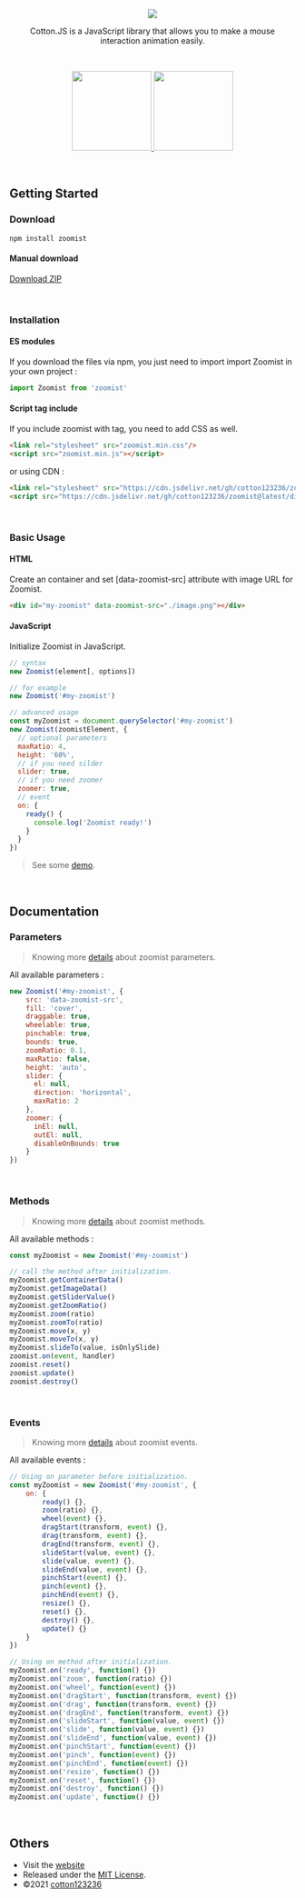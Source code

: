 <p align="center">
<a href="https://cotton123236.github.io/zoomist/index.html">
  <img src="https://i.imgur.com/VfD4y0r.png" />
</a>
</p>
<p align="center">Cotton.JS is a JavaScript library that allows you to make a mouse interaction animation easily.</p>
<br>
<p align="center">
<a href="https://cotton123236.github.io/zoomist/index.html#demo">
  <img src="https://i.imgur.com/WkskZIG.png" width="140" />
</a>
<a href="https://cotton123236.github.io/zoomist/index.html#documentation">
  <img src="https://i.imgur.com/07nAha8.png" width="140" />
</a>
</p>

<br>

## Getting Started

### Download

```
npm install zoomist
```
#### Manual download
[Download ZIP](https://github.com/cotton123236/zoomist/archive/refs/heads/main.zip)

<br>

### Installation

#### ES modules
If you download the files via npm, you just need to import import Zoomist in your own project :
```js
import Zoomist from 'zoomist'
```
#### Script tag include
If you include zoomist with tag, you need to add CSS as well.
```html
<link rel="stylesheet" src="zoomist.min.css"/>
<script src="zoomist.min.js"></script>
```
or using CDN :
```html
<link rel="stylesheet" src="https://cdn.jsdelivr.net/gh/cotton123236/zoomist@latest/dist/zoomist.min.css"/>
<script src="https://cdn.jsdelivr.net/gh/cotton123236/zoomist@latest/dist/zoomist.min.js"></script>
```

<br>

### Basic Usage

#### HTML
Create an container and set [data-zoomist-src] attribute with image URL for Zoomist.
```html
<div id="my-zoomist" data-zoomist-src="./image.png"></div>
```
#### JavaScript
Initialize Zoomist in JavaScript.
```js
// syntax
new Zoomist(element[, options])

// for example
new Zoomist('#my-zoomist')

// advanced usage
const myZoomist = document.querySelector('#my-zoomist')
new Zoomist(zoomistElement, {
  // optional parameters
  maxRatio: 4,
  height: '60%',
  // if you need silder
  slider: true,
  // if you need zoomer
  zoomer: true,
  // event
  on: {
    ready() {
      console.log('Zoomist ready!')
    }
  }
})
```
>See some [demo](https://cotton123236.github.io/zoomist/index.html#demo).

<br>

## Documentation

### Parameters
>Knowing more [details](https://cotton123236.github.io/zoomist/index.html#parameters) about zoomist parameters.

All available parameters :
```js
new Zoomist('#my-zoomist', {
    src: 'data-zoomist-src',
    fill: 'cover',
    draggable: true,
    wheelable: true,
    pinchable: true,
    bounds: true,
    zoomRatio: 0.1,
    maxRatio: false,
    height: 'auto',
    slider: {
      el: null,
      direction: 'horizontal',
      maxRatio: 2
    },
    zoomer: {
      inEl: null,
      outEl: null,
      disableOnBounds: true
    }
})
```

<br>

### Methods
>Knowing more [details](https://cotton123236.github.io/zoomist/index.html#methods) about zoomist methods.

All available methods :
```js
const myZoomist = new Zoomist('#my-zoomist')

// call the method after initialization.
myZoomist.getContainerData()
myZoomist.getImageData()
myZoomist.getSliderValue()
myZoomist.getZoomRatio()
myZoomist.zoom(ratio)
myZoomist.zoomTo(ratio)
myZoomist.move(x, y)
myZoomist.moveTo(x, y)
myZoomist.slideTo(value, isOnlySlide)
zoomist.on(event, handler)
zoomist.reset()
zoomist.update()
zoomist.destroy()
```

<br>

### Events
>Knowing more [details](https://cotton123236.github.io/zoomist/index.html#events) about zoomist events.

All available events :
```js
// Using on parameter before initialization.
const myZoomist = new Zoomist('#my-zoomist', {
    on: {
        ready() {},
        zoom(ratio) {},
        wheel(event) {},
        dragStart(transform, event) {},
        drag(transform, event) {},
        dragEnd(transform, event) {},
        slideStart(value, event) {},
        slide(value, event) {},
        slideEnd(value, event) {},
        pinchStart(event) {},
        pinch(event) {},
        pinchEnd(event) {},
        resize() {},
        reset() {},
        destroy() {},
        update() {}
    }
})

// Using on method after initialization.
myZoomist.on('ready', function() {})
myZoomist.on('zoom', function(ratio) {})
myZoomist.on('wheel', function(event) {})
myZoomist.on('dragStart', function(transform, event) {})
myZoomist.on('drag', function(transform, event) {})
myZoomist.on('dragEnd', function(transform, event) {})
myZoomist.on('slideStart', function(value, event) {})
myZoomist.on('slide', function(value, event) {})
myZoomist.on('slideEnd', function(value, event) {})
myZoomist.on('pinchStart', function(event) {})
myZoomist.on('pinch', function(event) {})
myZoomist.on('pinchEnd', function(event) {})
myZoomist.on('resize', function() {})
myZoomist.on('reset', function() {})
myZoomist.on('destroy', function() {})
myZoomist.on('update', function() {})
```

<br>

## Others

* Visit the [website](https://cotton123236.github.io/zoomist/index.html)
* Released under the [MIT License](https://github.com/cotton123236/CottonJS/blob/main/LICENSE).
* ©2021 [cotton123236](https://github.com/cotton123236)